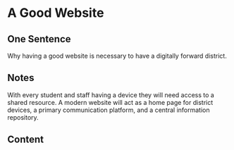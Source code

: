 # A Good Website

## One Sentence 
Why having a good website is necessary to have a digitally forward district.

## Notes
With every student and staff having a device they will need access to a shared resource. A modern website will act as a home page for district devices, a primary communication platform, and a central information repository. 

## Content
